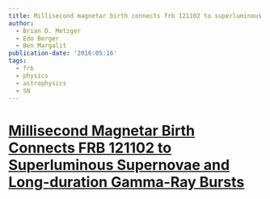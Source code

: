 ```yaml
---
title: Millisecond magnetar birth connects frb 121102 to superluminous supernovae and long-duration gamma-ray bursts
author:
  - Brian D. Metzger
  - Edo Berger
  - Ben Margalit
publication-date: '2016:05:16'
tags:
  - frb
  - physics
  - astrophysics
  - SN
---
```

# [Millisecond Magnetar Birth Connects FRB 121102 to Superluminous Supernovae and Long-duration Gamma-Ray Bursts](https://iopscience.iop.org/article/10.3847/1538-4357/aa633d/pdf)